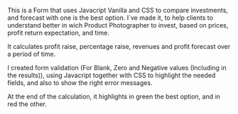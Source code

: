 This is a Form that uses Javacript Vanilla and CSS to compare investments, and forecast with one is the best option.
I`ve made it, to help clients to understand better in wich Product Photographer to invest, based on prices, profit return expectation, and time.

It calculates profit raise, percentage raise, revenues and profit forecast over a period of time.

I created form validation (For Blank, Zero and Negative values (Including in the results)), using Javacript together with CSS to highlight the needed fields, and also to show the right error messages.

At the end of the calculation, it highlights in green the best option, and in red the other.

